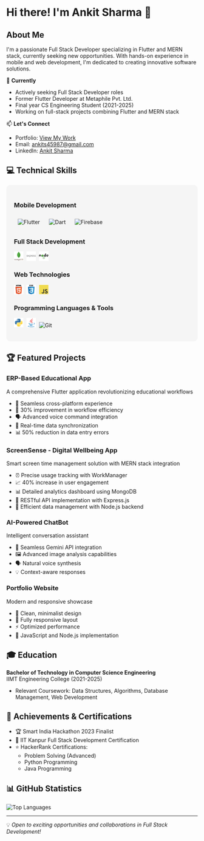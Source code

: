 # Hi there! I'm Ankit Sharma 👋

## About Me
I'm a passionate Full Stack Developer specializing in Flutter and MERN stack, currently seeking new opportunities. With hands-on experience in mobile and web development, I'm dedicated to creating innovative software solutions.

🚀 **Currently**
- Actively seeking Full Stack Developer roles
- Former Flutter Developer at Metaphile Pvt. Ltd.
- Final year CS Engineering Student (2021-2025)
- Working on full-stack projects combining Flutter and MERN stack

📫 **Let's Connect**
- Portfolio: [View My Work](https://screen-time-6c110.web.app/)
- Email: ankits45987@gmail.com
- LinkedIn: <a href="https://www.linkedin.com/in/ankit-sharma-037379223/">Ankit Sharma
</a>

## 💻 Technical Skills

<p align="left">
  <div style="background-color: #f5f5f5; padding: 20px; border-radius: 10px;">
    <h3>Mobile Development</h3>
    <img src="https://www.vectorlogo.zone/logos/flutterio/flutterio-icon.svg" alt="Flutter" width="40" height="40" style="margin: 10px"/>
    <img src="https://www.vectorlogo.zone/logos/dartlang/dartlang-icon.svg" alt="Dart" width="40" height="40" style="margin: 10px"/>
    <img src="https://www.vectorlogo.zone/logos/firebase/firebase-icon.svg" alt="Firebase" width="40" height="40" style="margin: 10px"/>
    
### Full Stack Development
<p align="left">
<img src="https://raw.githubusercontent.com/devicons/devicon/master/icons/mongodb/mongodb-original-wordmark.svg" alt="MongoDB" width="25" height="25"/>&nbsp;
<img src="https://raw.githubusercontent.com/devicons/devicon/master/icons/express/express-original-wordmark.svg" alt="Express.js" width="25" height="25" />&nbsp;
<img src="https://raw.githubusercontent.com/devicons/devicon/master/icons/nodejs/nodejs-original-wordmark.svg" alt="Node.js" width="25" height="25"/>
</p>

### Web Technologies
<p align="left">
<img src="https://raw.githubusercontent.com/devicons/devicon/master/icons/html5/html5-original-wordmark.svg" alt="HTML5" width="25" height="25"/>&nbsp;
<img src="https://raw.githubusercontent.com/devicons/devicon/master/icons/css3/css3-original-wordmark.svg" alt="CSS3" width="25" height="25"/>&nbsp;
<img src="https://raw.githubusercontent.com/devicons/devicon/master/icons/javascript/javascript-original.svg" alt="JavaScript" width="25" height="25"/>
</p>

### Programming Languages & Tools
<p align="left">
<img src="https://raw.githubusercontent.com/devicons/devicon/master/icons/python/python-original.svg" alt="Python" width="25" height="25"/>&nbsp;
<img src="https://raw.githubusercontent.com/devicons/devicon/master/icons/java/java-original.svg" alt="Java" width="25" height="25"/>&nbsp;
<img src="https://www.vectorlogo.zone/logos/git-scm/git-scm-icon.svg" alt="Git" width="25" height="25"/>
</p>
  </div>
</p>

## 🏆 Featured Projects

### ERP-Based Educational App
A comprehensive Flutter application revolutionizing educational workflows
- 📱 Seamless cross-platform experience
- 🎯 30% improvement in workflow efficiency
- 🗣️ Advanced voice command integration
- 🔄 Real-time data synchronization
- 📊 50% reduction in data entry errors

### ScreenSense - Digital Wellbeing App
Smart screen time management solution with MERN stack integration
- ⏰ Precise usage tracking with WorkManager
- 📈 40% increase in user engagement
- 📊 Detailed analytics dashboard using MongoDB
- 🎯 RESTful API implementation with Express.js
- 💾 Efficient data management with Node.js backend

### AI-Powered ChatBot
Intelligent conversation assistant
- 🤖 Seamless Gemini API integration
- 🖼️ Advanced image analysis capabilities
- 🗣️ Natural voice synthesis
- 💡 Context-aware responses

### Portfolio Website
Modern and responsive showcase
- 🎨 Clean, minimalist design
- 📱 Fully responsive layout
- ⚡ Optimized performance
- 🔧 JavaScript and Node.js implementation

## 🎓 Education
**Bachelor of Technology in Computer Science Engineering**  
IIMT Engineering College (2021-2025)
- Relevant Coursework: Data Structures, Algorithms, Database Management, Web Development

## 🏅 Achievements & Certifications
- 🏆 Smart India Hackathon 2023 Finalist
- 📜 IIT Kanpur Full Stack Development Certification
- ⭐ HackerRank Certifications:
  - Problem Solving (Advanced)
  - Python Programming
  - Java Programming

## 📊 GitHub Statistics

<div style="display: flex; justify-content: space-between; margin-top: 20px;">
  <img src="https://github-readme-stats.vercel.app/api/top-langs?username=ankitsharma&show_icons=true&locale=en&layout=compact&theme=dark" alt="Top Languages" width="48%"/>
</div>

---
💡 *Open to exciting opportunities and collaborations in Full Stack Development!*

